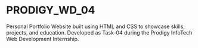 # PRODIGY_WD_04
Personal Portfolio Website built using HTML and CSS to showcase skills, projects, and education. Developed as Task-04 during the Prodigy InfoTech Web Development Internship.
